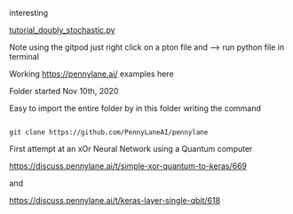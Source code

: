 interesting 

[tutorial_doubly_stochastic.py](tutorial_doubly_stochastic.py)



Note using the gitpod just right click on a pton file and --> run python file in terminal







Working https://pennylane.ai/ examples here

Folder started Nov 10th, 2020


Easy to import the entire folder by in this folder writing the command


```

git clone https://github.com/PennyLaneAI/pennylane

```


First attempt at an xOr Neural Network using a Quantum computer

https://discuss.pennylane.ai/t/simple-xor-quantum-to-keras/669

and

https://discuss.pennylane.ai/t/keras-layer-single-qbit/618

